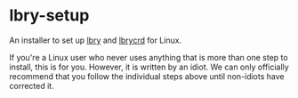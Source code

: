 # lbry-setup
An installer to set up [lbry](https://github.com/lbryio/lbry) and [lbrycrd](https://github.com/lbryio/lbrycrd) for Linux.

If you're a Linux user who never uses anything that is more than one step to install, this is for you. However, it is written by an idiot. We can only officially recommend that you follow the individual steps above until non-idiots have corrected it.
